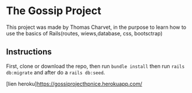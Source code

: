 #  The Gossip Project


This project was made by Thomas Charvet, in the purpose to learn how to use the basics of Rails(routes, wiews,database, css, bootsctrap)

## Instructions

First, clone or download the repo, then run `bundle install` then run `rails db:migrate` and after do a `rails db:seed`.

[lien heroku]https://gossiprojecthpnice.herokuapp.com/
